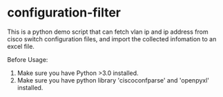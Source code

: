 # configuration-filter

This is a python demo script that can fetch vlan ip and ip address from cisco switch configuration files, and import the collected infomation to an excel file.

Before Usage:
1. Make sure you have Python >3.0 installed.
2. Make sure you have python library 'ciscoconfparse' and 'openpyxl' installed.

